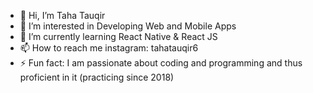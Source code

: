 - 👋 Hi, I’m Taha Tauqir
- 👀 I’m interested in Developing Web and Mobile Apps
- 🌱 I’m currently learning React Native & React JS
- 📫 How to reach me instagram: tahatauqir6
- ⚡ Fun fact: I am passionate about coding and programming and thus proficient in it (practicing since 2018)

<!---
ShaggyRacer/ShaggyRacer is a ✨ special ✨ repository because its `README.md` (this file) appears on your GitHub profile.
You can click the Preview link to take a look at your changes.
--->
